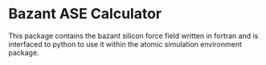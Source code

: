 # Bazant ASE Calculator
This package contains the bazant silicon force field written in fortran and is interfaced to python to use it within the atomic simulation environment package.
